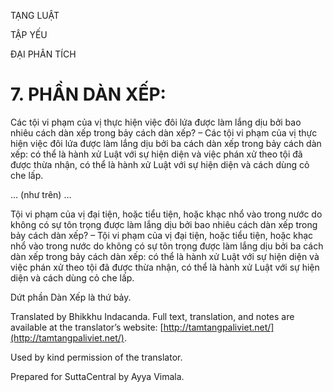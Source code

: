  

TẠNG LUẬT

TẬP YẾU

ĐẠI PHÂN TÍCH

# 7\. PHẦN DÀN XẾP:

Các tội vi phạm của vị thực hiện việc đôi lứa được làm lắng dịu bởi bao nhiêu cách dàn xếp trong bảy cách dàn xếp? – Các tội vi phạm của vị thực hiện việc đôi lứa được làm lắng dịu bởi ba cách dàn xếp trong bảy cách dàn xếp: có thể là hành xử Luật với sự hiện diện và việc phán xử theo tội đã được thừa nhận, có thể là hành xử Luật với sự hiện diện và cách dùng cỏ che lấp.

… (như trên) …

Tội vi phạm của vị đại tiện, hoặc tiểu tiện, hoặc khạc nhổ vào trong nước do không có sự tôn trọng được làm lắng dịu bởi bao nhiêu cách dàn xếp trong bảy cách dàn xếp? – Tội vi phạm của vị đại tiện, hoặc tiểu tiện, hoặc khạc nhổ vào trong nước do không có sự tôn trọng được làm lắng dịu bởi ba cách dàn xếp trong bảy cách dàn xếp: có thể là hành xử Luật với sự hiện diện và việc phán xử theo tội đã được thừa nhận, có thể là hành xử Luật với sự hiện diện và cách dùng cỏ che lấp.

Dứt phần Dàn Xếp là thứ bảy.

Translated by Bhikkhu Indacanda. Full text, translation, and notes are available at the translator’s website: [http://tamtangpaliviet.net/](http://tamtangpaliviet.net/).

Used by kind permission of the translator.

Prepared for SuttaCentral by Ayya Vimala.